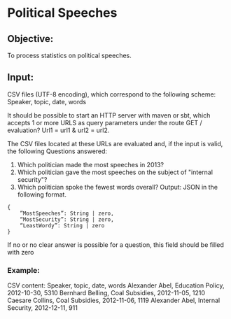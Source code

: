 # Political Speeches

## Objective: 
To process statistics on political speeches.

## Input: 

CSV files (UTF-8 encoding), which correspond to the following scheme:
Speaker, topic, date, words

It should be possible to start an HTTP server with maven or sbt, which accepts 1 or more URLS as query parameters under the route GET / evaluation? Url1 = url1 & url2 = url2.

The CSV files located at these URLs are evaluated and, if the input is valid, the following
Questions answered:
1. Which politician made the most speeches in 2013?
2. Which politician gave the most speeches on the subject of "internal security"?
3. Which politician spoke the fewest words overall?
Output: JSON in the following format.
```
{
	”MostSpeeches”: String | zero,
	“MostSecurity”: String | zero,
	“LeastWordy”: String | zero
}
```
If no or no clear answer is possible for a question, this field should be filled with zero

### Example:
CSV content:
Speaker, topic, date, words
Alexander Abel, Education Policy, 2012-10-30, 5310
Bernhard Belling, Coal Subsidies, 2012-11-05, 1210
Caesare Collins, Coal Subsidies, 2012-11-06, 1119
Alexander Abel, Internal Security, 2012-12-11, 911
